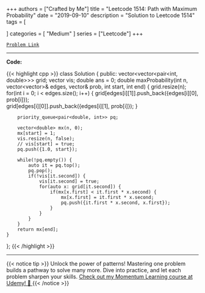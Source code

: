 
+++
authors = ["Crafted by Me"]
title = "Leetcode 1514: Path with Maximum Probability"
date = "2019-09-10"
description = "Solution to Leetcode 1514"
tags = [
    
]
categories = [
    "Medium"
]
series = ["Leetcode"]
+++



[`Problem Link`](https://leetcode.com/problems/path-with-maximum-probability/description/)

---

**Code:**

{{< highlight cpp >}}
class Solution {
public:
    vector<vector<pair<int, double>>> grid;
    vector<bool> vis;
    double ans = 0;
    double maxProbability(int n, vector<vector<int>>& edges, vector<double>& prob, int start, int end) {
        grid.resize(n);
        for(int i = 0; i < edges.size(); i++) {
            grid[edges[i][1]].push_back({edges[i][0], prob[i]});            
            grid[edges[i][0]].push_back({edges[i][1], prob[i]});
        }
        
        priority_queue<pair<double, int>> pq;

        vector<double> mx(n, 0);
        mx[start] = 1;
        vis.resize(n, false);
        // vis[start] = true;
        pq.push({1.0, start});
        
        while(!pq.empty()) {
            auto it = pq.top();
            pq.pop();
            if(!vis[it.second]) {
                vis[it.second] = true;
                for(auto x: grid[it.second]) {
                    if(mx[x.first] < it.first * x.second) {
                        mx[x.first] = it.first * x.second;
                        pq.push({it.first * x.second, x.first});
                    }
                }
            }
        }
        return mx[end];
    }
};
{{< /highlight >}}


---


{{< notice tip >}}
Unlock the power of patterns! Mastering one problem builds a pathway to solve many more. Dive into practice, and let each problem sharpen your skills. [Check out my Momentum Learning course at Udemy! 🚀 ](https://www.udemy.com/course/algorithms-and-data-structures-in-cpp/)
{{< /notice >}}

